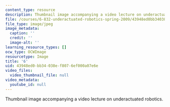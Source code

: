 ```yaml
---
content_type: resource
description: Thumbnail image accompanying a video lecture on underactuated robotics.
file: /courses/6-832-underactuated-robotics-spring-2009/43948ed0bb34038ef8076ef000a07e6e_6.jpg
file_type: image/jpeg
image_metadata:
  caption: ''
  credit: ''
  image-alt: ''
learning_resource_types: []
ocw_type: OCWImage
resourcetype: Image
title: '6'
uid: 43948ed0-bb34-038e-f807-6ef000a07e6e
video_files:
  video_thumbnail_file: null
video_metadata:
  youtube_id: null
---
```

Thumbnail image accompanying a video lecture on underactuated robotics.

